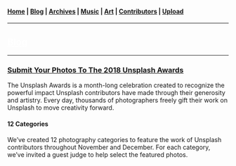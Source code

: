 <head>
  <!-- Favicon -->
  <link rel="shortcut icon" href="../../favicon.ico">
  <!-- Emojis -->
  <link href="https://afeld.github.io/emoji-css/emoji.css" rel="stylesheet">
  <!-- Global site tag (gtag.js) - Google Analytics -->
  <script async src="https://www.googletagmanager.com/gtag/js?id=UA-129370470-1"></script>
  <script>
    window.dataLayer = window.dataLayer || [];
    function gtag(){dataLayer.push(arguments);}
    gtag('js', new Date());

    gtag('config', 'UA-129370470-1');
  </script>
</head>

<!-- Main Links -->
#### [Home](../../README.md) | [Blog](../main.md) | [Archives](../../archives.md) | [Music](../../music/main.md) | [Art](../../art/main.md) | [Contributors](../../contributors.md) | [Upload](../../upload.md)

- - -

## [<span style="text-decoration: underline; color: #fff;">Blog</span>](../main.md)

- - -

### [Submit Your Photos To The 2018 **Unsplash Awards**](./view.md)

The Unsplash Awards is a month-long celebration created to recognize the powerful impact Unsplash contributors have made through their generosity and artistry. Every day, thousands of photographers freely gift their work on Unsplash to move creativity forward.

#### 12 Categories

We’ve created 12 photography categories to feature the work of Unsplash contributors throughout November and December. For each category, we’ve invited a guest judge to help select the featured photos.

